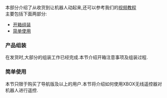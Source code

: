 本部分介绍了从收货到让机器人动起来,还可以参考我们的[视频教程](https://www.baidu.com)   
主要包括下面两部分:

* [开箱组装](/docs/UnBox/assemble_robot.md)
* [简单使用](/docs/UnBox/move_with_xbox.md)

### 产品组装

在发货时,大部分的组装工作已经完成.本节介绍开箱注意事项及组装过程.

### 简单使用

本节只限于购买了导航版及以上的用户.本节将介绍如何使用XBOX无线遥控器对机器人进行遥控.
